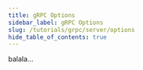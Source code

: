```yaml
---
title: gRPC Options
sidebar_label: gRPC Options
slug: /tutorials/grpc/server/options
hide_table_of_contents: true
---
```

balala...
